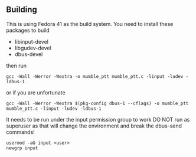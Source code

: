 Building
--------

This is using Fedora 41 as the build system.
You need to install these packages to build

- libinput-devel
- libgudev-devel
- dbus-devel

then run

`gcc -Wall -Werror -Wextra -o mumble_ptt mumble_ptt.c -linput -ludev -ldbus-1`

or if you are unfortunate

`gcc -Wall -Werror -Wextra $(pkg-config dbus-1 --cflags) -o mumble_ptt mumble_ptt.c -linput -ludev -ldbus-1`

It needs to be run under the input permission group to work
DO NOT run as superuser as that will change the environment and break the dbus-send commands!

```
usermod -aG input <user>
newgrp input
```
